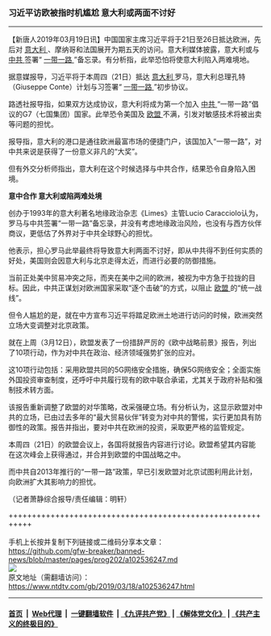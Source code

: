 ### 习近平访欧被指时机尴尬 意大利或两面不讨好
------------------------

<div class="post_content" itemprop="articleBody">
 <p>
  【新唐人2019年03月19日讯】中国国家主席习近平将于21日至26日抵达欧洲，先后对
  <a href="https://www.ntdtv.com/gb/意大利.htm">
   意大利
  </a>
  、摩纳哥和法国展开为期五天的访问。意大利媒体披露，意大利或与
  <a href="https://www.ntdtv.com/gb/中共.htm">
   中共
  </a>
  签署“
  <a href="https://www.ntdtv.com/gb/一带一路.htm">
   一带一路
  </a>
  ”备忘录。有分析指，此举恐怕将使意大利陷入两难境地。
 </p>
 <p>
  据意媒报导，习近平将于本周四（21日）抵达
  <a href="https://www.ntdtv.com/gb/意大利.htm">
   意大利
  </a>
  罗马，意大利总理孔特（Giuseppe Conte）计划与习签署“
  <a href="https://www.ntdtv.com/gb/一带一路.htm">
   一带一路
  </a>
  ”初步协议。
 </p>
 <p>
  路透社报导指，如果双方达成协议，意大利将成为第一个加入
  <a href="https://www.ntdtv.com/gb/中共.htm">
   中共
  </a>
  “一带一路”倡议的G7（七国集团）国家。此举恐令美国及
  <a href="https://www.ntdtv.com/gb/欧盟.htm">
   欧盟
  </a>
  不满，引发对敏感技术将被出卖等问题的担忧。
 </p>
 <p>
  报导指，意大利的港口是通往欧洲最富市场的便捷门户，该国加入“一带一路”，对中共来说是获得了一份意义非凡的“大奖”。
 </p>
 <p>
  但有外交分析师指出，意大利在这个时候选择与中共合作，结果恐令自身陷入困境。
 </p>
 <p>
  <strong>
   意中合作 意大利或陷两难处境
  </strong>
 </p>
 <p>
  创办于1993年的意大利著名地缘政治杂志《Limes》主管Lucio Caracciolo认为，罗马与中共签署“一带一路”备忘录，并没有考虑地缘政治风险，也没有与西方伙伴商议，更低估了外界对于中共全球野心的担忧。
 </p>
 <p>
  他表示，担心罗马此举最终将导致意大利两面不讨好，即从中共得不到任何实质的好处，美国则会因意大利与北京走得太近，而进行必要的防御措施。
 </p>
 <p>
  当前正处美中贸易冲突之际，而夹在美中之间的欧洲，被视为中方急于拉拢的目标。因此，中共正谋划对欧洲国家采取“逐个击破”的方式，以阻止
  <a href="https://www.ntdtv.com/gb/欧盟.htm">
   欧盟
  </a>
  的“统一战线”。
 </p>
 <p>
  但令人尴尬的是，就在中方宣布习近平将踏足欧洲土地进行访问的时候，欧洲突然立场大变调整对北京政策。
 </p>
 <p>
  就在上周（3月12日），欧盟发表了一份措辞严厉的《欧中战略前景》报告，列出了10项行动，作为对中共在政治、经济领域强势扩张的应对。
 </p>
 <p>
  这10项行动包括：采用欧盟共同的5G网络安全措施，确保5G网络安全；全面实施外国投资审查制度，还呼吁中共履行现有的欧中联合承诺，尤其关于政府补贴和强制技术转方面。
 </p>
 <p>
  该报告重新调整了欧盟的对华策略，改采强硬立场。有分析认为，这显示欧盟对中共的立场，已由过去多年的“最大贸易伙伴”转变为对中共的警惕，实行更加具有防御性的政策。报告并指出，要对中共在欧洲的投资，采取更严格的监管规定。
 </p>
 <p>
  本周四（21日）的欧盟会议上，各国将就报告内容进行讨论。欧盟希望其内容能在这次峰会上获得通过，并合并到欧盟的中国战略之中。
 </p>
 <p>
  而中共自2013年推行的“一带一路”政策，早已引发欧盟对北京试图利用此计划，向欧洲扩大其影响力的担忧。
 </p>
 <p>
  （记者萧静综合报导/责任编辑：明轩）
 </p>
 <div class="single_ad">
 </div>
</div>

+++++++++++++++++++++++++++++++++++++++++++++++++++++++++++<br/><br/>
手机上长按并复制下列链接或二维码分享本文章：<br/>
https://github.com/gfw-breaker/banned-news/blob/master/pages/prog202/a102536247.md <br/>
<a href='https://github.com/gfw-breaker/banned-news/blob/master/pages/prog202/a102536247.md'><img src='https://github.com/gfw-breaker/banned-news/blob/master/pages/prog202/a102536247.md.png'/></a> <br/>
原文地址（需翻墙访问）：https://www.ntdtv.com/gb/2019/03/18/a102536247.html


------------------------
#### [首页](https://github.com/gfw-breaker/banned-news/blob/master/README.md) &nbsp;|&nbsp; [Web代理](https://github.com/labour-camp/helloworld) &nbsp;|&nbsp; [一键翻墙软件](https://github.com/gfw-breaker/nogfw/blob/master/README.md) &nbsp;| [《九评共产党》](https://github.com/gfw-breaker/9ping.md/blob/master/README.md#九评之一评共产党是什么) | [《解体党文化》](https://github.com/gfw-breaker/jtdwh.md/blob/master/README.md) | [《共产主义的终极目的》](https://github.com/gfw-breaker/gczydzjmd.md/blob/master/README.md)

